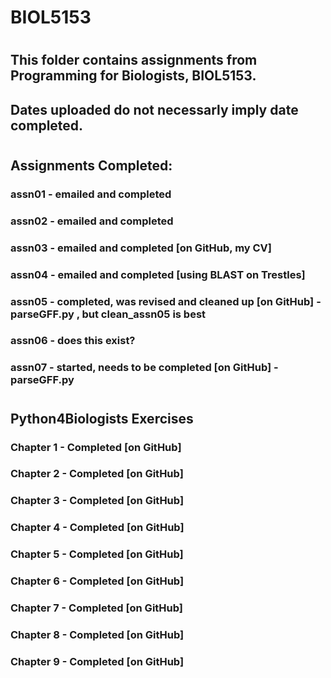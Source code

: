 # BIOL5153
#
## This folder contains assignments from Programming for Biologists, BIOL5153. 
## Dates uploaded do not necessarly imply date completed. 
#
## Assignments Completed:
### assn01 - emailed and completed
### assn02 - emailed and completed
### assn03 - emailed and completed [on GitHub, my CV]
### assn04 - emailed and completed [using BLAST on Trestles]
### assn05 - completed, was revised and cleaned up [on GitHub] - parseGFF.py , but clean_assn05 is best
### assn06 - does this exist?
### assn07 - started, needs to be completed [on GitHub] - parseGFF.py
#
## Python4Biologists Exercises
### Chapter 1 - Completed [on GitHub]
### Chapter 2 - Completed [on GitHub]
### Chapter 3 - Completed [on GitHub]
### Chapter 4 - Completed [on GitHub]
### Chapter 5 - Completed [on GitHub]
### Chapter 6 - Completed [on GitHub]
### Chapter 7 - Completed [on GitHub]
### Chapter 8 - Completed [on GitHub]
### Chapter 9 - Completed [on GitHub]
